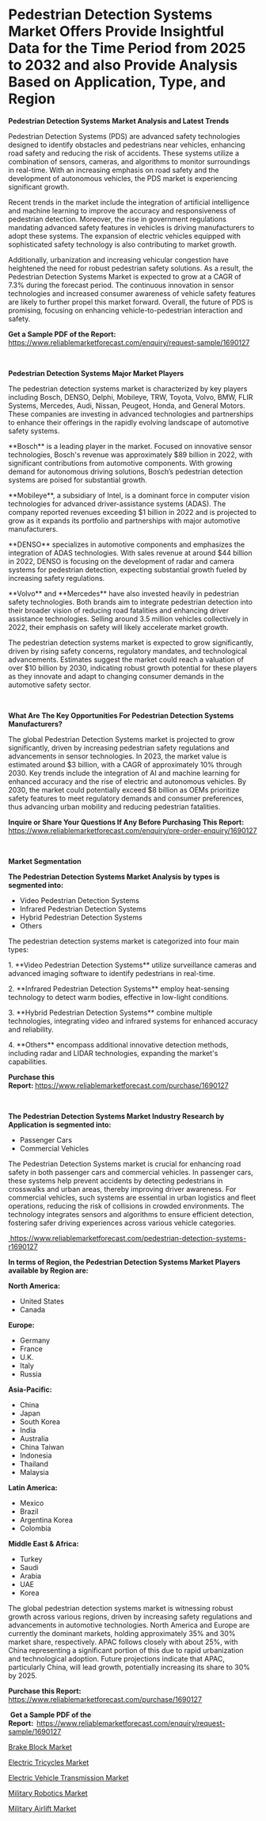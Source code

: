 <p><h1>Pedestrian Detection Systems Market Offers Provide Insightful Data for the Time Period from 2025 to 2032 and also Provide Analysis Based on Application, Type, and Region</h1></p><p><strong>Pedestrian Detection Systems Market Analysis and Latest Trends</strong></p>
<p><p>Pedestrian Detection Systems (PDS) are advanced safety technologies designed to identify obstacles and pedestrians near vehicles, enhancing road safety and reducing the risk of accidents. These systems utilize a combination of sensors, cameras, and algorithms to monitor surroundings in real-time. With an increasing emphasis on road safety and the development of autonomous vehicles, the PDS market is experiencing significant growth.</p><p>Recent trends in the market include the integration of artificial intelligence and machine learning to improve the accuracy and responsiveness of pedestrian detection. Moreover, the rise in government regulations mandating advanced safety features in vehicles is driving manufacturers to adopt these systems. The expansion of electric vehicles equipped with sophisticated safety technology is also contributing to market growth.</p><p>Additionally, urbanization and increasing vehicular congestion have heightened the need for robust pedestrian safety solutions. As a result, the Pedestrian Detection Systems Market is expected to grow at a CAGR of 7.3% during the forecast period. The continuous innovation in sensor technologies and increased consumer awareness of vehicle safety features are likely to further propel this market forward. Overall, the future of PDS is promising, focusing on enhancing vehicle-to-pedestrian interaction and safety.</p></p>
<p><strong>Get a Sample PDF of the Report:&nbsp;</strong> <a href="https://www.reliablemarketforecast.com/enquiry/request-sample/1690127?utm_campaign=1144&utm_medium=2&utm_source=Github&utm_content=ia&utm_term=30032025&utm_id=pedestrian-detection-systems">https://www.reliablemarketforecast.com/enquiry/request-sample/1690127</a></p>
<p>&nbsp;</p>
<p><strong>Pedestrian Detection Systems Major Market Players</strong></p>
<p><p>The pedestrian detection systems market is characterized by key players including Bosch, DENSO, Delphi, Mobileye, TRW, Toyota, Volvo, BMW, FLIR Systems, Mercedes, Audi, Nissan, Peugeot, Honda, and General Motors. These companies are investing in advanced technologies and partnerships to enhance their offerings in the rapidly evolving landscape of automotive safety systems.</p><p>**Bosch** is a leading player in the market. Focused on innovative sensor technologies, Bosch's revenue was approximately $89 billion in 2022, with significant contributions from automotive components. With growing demand for autonomous driving solutions, Bosch’s pedestrian detection systems are poised for substantial growth.</p><p>**Mobileye**, a subsidiary of Intel, is a dominant force in computer vision technologies for advanced driver-assistance systems (ADAS). The company reported revenues exceeding $1 billion in 2022 and is projected to grow as it expands its portfolio and partnerships with major automotive manufacturers.</p><p>**DENSO** specializes in automotive components and emphasizes the integration of ADAS technologies. With sales revenue at around $44 billion in 2022, DENSO is focusing on the development of radar and camera systems for pedestrian detection, expecting substantial growth fueled by increasing safety regulations.</p><p>**Volvo** and **Mercedes** have also invested heavily in pedestrian safety technologies. Both brands aim to integrate pedestrian detection into their broader vision of reducing road fatalities and enhancing driver assistance technologies. Selling around 3.5 million vehicles collectively in 2022, their emphasis on safety will likely accelerate market growth.</p><p>The pedestrian detection systems market is expected to grow significantly, driven by rising safety concerns, regulatory mandates, and technological advancements. Estimates suggest the market could reach a valuation of over $10 billion by 2030, indicating robust growth potential for these players as they innovate and adapt to changing consumer demands in the automotive safety sector.</p></p>
<p>&nbsp;</p>
<p><strong>What Are The Key Opportunities For Pedestrian Detection Systems Manufacturers?</strong></p>
<p><p>The global Pedestrian Detection Systems market is projected to grow significantly, driven by increasing pedestrian safety regulations and advancements in sensor technologies. In 2023, the market value is estimated around $3 billion, with a CAGR of approximately 10% through 2030. Key trends include the integration of AI and machine learning for enhanced accuracy and the rise of electric and autonomous vehicles. By 2030, the market could potentially exceed $8 billion as OEMs prioritize safety features to meet regulatory demands and consumer preferences, thus advancing urban mobility and reducing pedestrian fatalities.</p></p>
<p><strong>Inquire or Share Your Questions If Any Before Purchasing This Report:</strong> <a href="https://www.reliablemarketforecast.com/enquiry/pre-order-enquiry/1690127?utm_campaign=1144&utm_medium=2&utm_source=Github&utm_content=ia&utm_term=30032025&utm_id=pedestrian-detection-systems">https://www.reliablemarketforecast.com/enquiry/pre-order-enquiry/1690127</a></p>
<p>&nbsp;</p>
<p><strong>Market Segmentation</strong></p>
<p><strong>The Pedestrian Detection Systems Market Analysis by types is segmented into:</strong></p>
<p><ul><li>Video Pedestrian Detection Systems</li><li>Infrared Pedestrian Detection Systems</li><li>Hybrid Pedestrian Detection Systems</li><li>Others</li></ul></p>
<p><p>The pedestrian detection systems market is categorized into four main types: </p><p>1. **Video Pedestrian Detection Systems** utilize surveillance cameras and advanced imaging software to identify pedestrians in real-time. </p><p>2. **Infrared Pedestrian Detection Systems** employ heat-sensing technology to detect warm bodies, effective in low-light conditions. </p><p>3. **Hybrid Pedestrian Detection Systems** combine multiple technologies, integrating video and infrared systems for enhanced accuracy and reliability. </p><p>4. **Others** encompass additional innovative detection methods, including radar and LIDAR technologies, expanding the market's capabilities.</p></p>
<p><strong>Purchase this Report:&nbsp;</strong><a href="https://www.reliablemarketforecast.com/purchase/1690127?utm_campaign=1144&utm_medium=2&utm_source=Github&utm_content=ia&utm_term=30032025&utm_id=pedestrian-detection-systems">https://www.reliablemarketforecast.com/purchase/1690127</a></p>
<p>&nbsp;</p>
<p><strong>The Pedestrian Detection Systems Market Industry Research by Application is segmented into:</strong></p>
<p><ul><li>Passenger Cars</li><li>Commercial Vehicles</li></ul></p>
<p><p>The Pedestrian Detection Systems market is crucial for enhancing road safety in both passenger cars and commercial vehicles. In passenger cars, these systems help prevent accidents by detecting pedestrians in crosswalks and urban areas, thereby improving driver awareness. For commercial vehicles, such systems are essential in urban logistics and fleet operations, reducing the risk of collisions in crowded environments. The technology integrates sensors and algorithms to ensure efficient detection, fostering safer driving experiences across various vehicle categories.</p></p>
<p><a href="https://www.reliablemarketforecast.com/pedestrian-detection-systems-r1690127?utm_campaign=1144&utm_medium=2&utm_source=Github&utm_content=ia&utm_term=30032025&utm_id=pedestrian-detection-systems">&nbsp;https://www.reliablemarketforecast.com/pedestrian-detection-systems-r1690127</a></p>
<p><strong>In terms of Region, the Pedestrian Detection Systems Market Players available by Region are:</strong></p>
<p>
    <p> <strong> North America: </strong>
        <ul>
            <li>United States</li>
            <li>Canada</li>
        </ul>
        </p> 
    <p> <strong> Europe: </strong>
        <ul>
            <li>Germany</li>
            <li>France</li>
            <li>U.K.</li>
            <li>Italy</li>
            <li>Russia</li>
        </ul>
        </p> 
    <p> <strong> Asia-Pacific: </strong>
        <ul>
            <li>China</li>
            <li>Japan</li>
            <li>South Korea</li>
            <li>India</li>
            <li>Australia</li>
            <li>China Taiwan</li>
            <li>Indonesia</li>
            <li>Thailand</li>
            <li>Malaysia</li>
        </ul>
        </p> 
    <p> <strong> Latin America: </strong>
        <ul>
            <li>Mexico</li>
            <li>Brazil</li>
            <li>Argentina Korea</li>
            <li>Colombia</li>
        </ul>
        </p> 
    <p> <strong> Middle East & Africa: </strong>
        <ul>
            <li>Turkey</li>
            <li>Saudi</li>
            <li>Arabia</li>
            <li>UAE</li>
            <li>Korea</li>
        </ul>
    </p>
    </p>
<p><p>The global pedestrian detection systems market is witnessing robust growth across various regions, driven by increasing safety regulations and advancements in automotive technologies. North America and Europe are currently the dominant markets, holding approximately 35% and 30% market share, respectively. APAC follows closely with about 25%, with China representing a significant portion of this due to rapid urbanization and technological adoption. Future projections indicate that APAC, particularly China, will lead growth, potentially increasing its share to 30% by 2025.</p></p>
<p><strong>Purchase this Report: </strong><a href="https://www.reliablemarketforecast.com/purchase/1690127?utm_campaign=1144&utm_medium=2&utm_source=Github&utm_content=ia&utm_term=30032025&utm_id=pedestrian-detection-systems">https://www.reliablemarketforecast.com/purchase/1690127</a></p>
<p>&nbsp;<strong>Get a Sample PDF of the Report:&nbsp;&nbsp;</strong><a href="https://www.reliablemarketforecast.com/enquiry/request-sample/1690127?utm_campaign=1144&utm_medium=2&utm_source=Github&utm_content=ia&utm_term=30032025&utm_id=pedestrian-detection-systems">https://www.reliablemarketforecast.com/enquiry/request-sample/1690127</a></p>
<p><strong></strong></p>
<p><p><a href="https://github.com/ocambdidarhz/Market-Research-Report-List-1/blob/main/brake-block-market.md?utm_campaign=1144&utm_medium=2&utm_source=Github&utm_content=ia&utm_term=30032025&utm_id=pedestrian-detection-systems">Brake Block Market</a></p><p><a href="https://github.com/aslinalirey9/Market-Research-Report-List-1/blob/main/electric-tricycles-market.md?utm_campaign=1144&utm_medium=2&utm_source=Github&utm_content=ia&utm_term=30032025&utm_id=pedestrian-detection-systems">Electric Tricycles Market</a></p><p><a href="https://github.com/arifasabeygb/Market-Research-Report-List-1/blob/main/electric-vehicle-transmission-market.md?utm_campaign=1144&utm_medium=2&utm_source=Github&utm_content=ia&utm_term=30032025&utm_id=pedestrian-detection-systems">Electric Vehicle Transmission Market</a></p><p><a href="https://github.com/ajegiobitsa/Market-Research-Report-List-1/blob/main/military-robotics-market.md?utm_campaign=1144&utm_medium=2&utm_source=Github&utm_content=ia&utm_term=30032025&utm_id=pedestrian-detection-systems">Military Robotics Market</a></p><p><a href="https://github.com/kaidaloeckf7/Market-Research-Report-List-1/blob/main/military-airlift-market.md?utm_campaign=1144&utm_medium=2&utm_source=Github&utm_content=ia&utm_term=30032025&utm_id=pedestrian-detection-systems">Military Airlift Market</a></p></p>